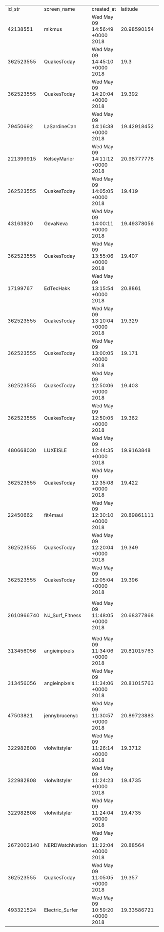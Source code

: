 | | | | | | |
| --- | --- | --- | --- | --- | --- |
| id_str | screen_name | created_at | latitude | longitude | text |
| 42138551 | mlkmus | Wed May 09 14:56:49 +0000 2018 | 20.98590154 | -156.66873096 | Happy #WhaleWednesday - Humpback Whale Fluke taken from aboard the |
| 362523555 | QuakesToday | Wed May 09 14:45:10 +0000 2018 | 19.3 | -155.248 | 1.9 magnitude #earthquake. 16 km from #Volcano, HI, United State |
| 362523555 | QuakesToday | Wed May 09 14:20:04 +0000 2018 | 19.392 | -154.928 | 2.3 magnitude #earthquake. 9 km from Leilani Estates, HI, #UnitedState |
| 79450692 | LaSardineCan | Wed May 09 14:16:38 +0000 2018 | 19.42918452 | -155.25757285 | Just posted a photo @ Hawaii Volcanoes National Par |
| 221399915 | KelseyMarier | Wed May 09 14:11:12 +0000 2018 | 20.98777778 | -156.66777778 | Collect moments, not things @ Napili, Hawai |
| 362523555 | QuakesToday | Wed May 09 14:05:05 +0000 2018 | 19.419 | -154.909 | 1.8 magnitude #earthquake. 6 km from #LeilaniEstates, HI, United State |
| 43163920 | GevaNeva | Wed May 09 14:00:11 +0000 2018 | 19.49378056 | -155.00968889 | Island Of Hawai'i Volcano UpdateOfficial Statement On Current |
| 362523555 | QuakesToday | Wed May 09 13:55:06 +0000 2018 | 19.407 | -155.266 | 2.1 magnitude #earthquake. 5 km from Volcano, #HI, United State |
| 17199767 | EdTecHakk | Wed May 09 13:15:54 +0000 2018 | 20.8861 | -156.675 | Happy Birthday to my beautiful wife, and |
| 362523555 | QuakesToday | Wed May 09 13:10:04 +0000 2018 | 19.329 | -155.104 | 1.8 magnitude #earthquake. 19 km from Volcano, #HI, United State |
| 362523555 | QuakesToday | Wed May 09 13:00:05 +0000 2018 | 19.171 | -155.134 | 2.2 magnitude #earthquake. 32 km from Volcano, HI, #UnitedState |
| 362523555 | QuakesToday | Wed May 09 12:50:06 +0000 2018 | 19.403 | -155.292 | 1.9 magnitude #earthquake. 8 km from #Volcano, HI, #UnitedState |
| 362523555 | QuakesToday | Wed May 09 12:50:05 +0000 2018 | 19.362 | -155.005 | 2.3 magnitude #earthquake. 15 km from Leilani Estates, HI, #UnitedState |
| 480668030 | LUXEISLE | Wed May 09 12:44:35 +0000 2018 | 19.9163848 | -155.88579531 | Wednesday Wanderlust. Thinking of The Big Island 🌴 and what they are |
| 362523555 | QuakesToday | Wed May 09 12:35:08 +0000 2018 | 19.422 | -154.858 | 2.0 magnitude #earthquake. 8 km from Leilani Estates, HI, #UnitedState |
| 22450662 | fit4maui | Wed May 09 12:30:10 +0000 2018 | 20.89861111 | -156.43055556 | It’s travel time! Super comfy flight OGG to Dallas with full lay |
| 362523555 | QuakesToday | Wed May 09 12:20:04 +0000 2018 | 19.349 | -155.083 | 2.0 magnitude #earthquake. 18 km from #FernAcres, HI, United State |
| 362523555 | QuakesToday | Wed May 09 12:05:04 +0000 2018 | 19.396 | -155.016 | 1.7 magnitude #earthquake. 13 km from Leilani Estates, #HI, United State |
| 2610966740 | NJ_Surf_Fitness | Wed May 09 11:48:05 +0000 2018 | 20.68377868 | -156.4417521 | Anti-gravity #lightrays #underwaterabyss #ocean #pacificocean #water |
| 313456056 | angieinpixels | Wed May 09 11:34:06 +0000 2018 | 20.81015763 | -156.62372105 | Cuteness  overload and I just can’t get enough of this day. This |
| 313456056 | angieinpixels | Wed May 09 11:34:06 +0000 2018 | 20.81015763 | -156.62372105 | Cuteness  overload and I just can’t get enough of this day. This |
| 47503821 | jennybrucenyc | Wed May 09 11:30:57 +0000 2018 | 20.89723883 | -156.70092951 | Hold on. There is land in sight. 🌟 #lifesaver #holdon #dontgiveup |
| 322982808 | vlohvitstyler | Wed May 09 11:26:14 +0000 2018 | 19.3712 | -155.205 | Took a small hike for the view. And it was cold. @ Puʻu Huluhul |
| 322982808 | vlohvitstyler | Wed May 09 11:24:23 +0000 2018 | 19.4735 | -154.92 | Hurts when you just gotta stare all over social media wishing you |
| 322982808 | vlohvitstyler | Wed May 09 11:24:04 +0000 2018 | 19.4735 | -154.92 | 😂😂😂| Original post: kidbranzhawaii | Source: CBS. | #hawaii #viral |
| 2672002140 | NERDWatchNation | Wed May 09 11:22:04 +0000 2018 | 20.88564 | -156.47766 | ___roncat___ does it again! Thank you for creating a beautiful piece |
| 362523555 | QuakesToday | Wed May 09 11:05:05 +0000 2018 | 19.357 | -155.03 | 2.0 magnitude #earthquake. 17 km from Leilani Estates, #HI, United State |
| 493321524 | Electric_Surfer | Wed May 09 10:59:20 +0000 2018 | 19.33586721 | -155.21707535 | 🤙, If Surfers Aren't Gonna Save The 🌎 Who On 🌏 Will?! @ Surfers |
